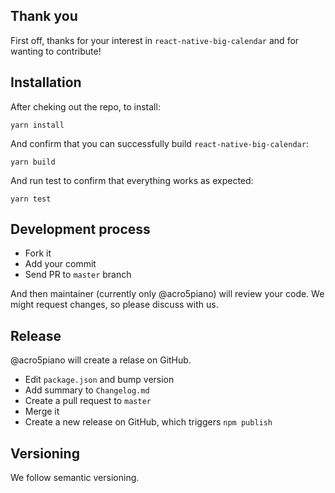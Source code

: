 ## Thank you

First off, thanks for your interest in `react-native-big-calendar` and for wanting to contribute!

## Installation

After cheking out the repo, to install:

```
yarn install
```

And confirm that you can successfully build `react-native-big-calendar`:

```
yarn build
```

And run test to confirm that everything works as expected:

```
yarn test
```

## Development process

- Fork it
- Add your commit
- Send PR to `master` branch

And then maintainer (currently only @acro5piano) will review your code. We might request changes, so please discuss with us.

## Release

@acro5piano will create a relase on GitHub.

- Edit `package.json` and bump version
- Add summary to `Changelog.md`
- Create a pull request to `master`
- Merge it
- Create a new release on GitHub, which triggers `npm publish`

## Versioning

We follow semantic versioning.
